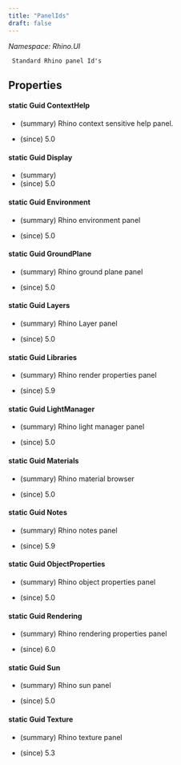 ```yaml
---
title: "PanelIds"
draft: false
---
```


*Namespace: Rhino.UI*

     Standard Rhino panel Id's
     
## Properties
#### static Guid ContextHelp
- (summary) 
       Rhino context sensitive help panel.
       
- (since) 5.0
#### static Guid Display
- (summary) 
- (since) 5.0
#### static Guid Environment
- (summary) 
       Rhino environment panel
       
- (since) 5.0
#### static Guid GroundPlane
- (summary) 
       Rhino ground plane panel
       
- (since) 5.0
#### static Guid Layers
- (summary) 
       Rhino Layer panel
       
- (since) 5.0
#### static Guid Libraries
- (summary) 
       Rhino render properties panel
       
- (since) 5.9
#### static Guid LightManager
- (summary) 
       Rhino light manager panel
       
- (since) 5.0
#### static Guid Materials
- (summary) 
       Rhino material browser
       
- (since) 5.0
#### static Guid Notes
- (summary) 
       Rhino notes panel
       
- (since) 5.9
#### static Guid ObjectProperties
- (summary) 
       Rhino object properties panel
       
- (since) 5.0
#### static Guid Rendering
- (summary) 
       Rhino rendering properties panel
       
- (since) 6.0
#### static Guid Sun
- (summary) 
       Rhino sun panel
       
- (since) 5.0
#### static Guid Texture
- (summary) 
       Rhino texture panel
       
- (since) 5.3
